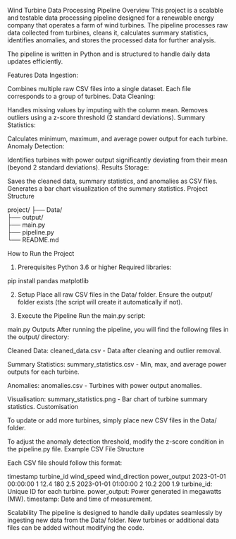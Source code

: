 Wind Turbine Data Processing Pipeline
Overview
This project is a scalable and testable data processing pipeline designed for a renewable energy company that operates a farm of wind turbines. The pipeline processes raw data collected from turbines, cleans it, calculates summary statistics, identifies anomalies, and stores the processed data for further analysis.

The pipeline is written in Python and is structured to handle daily data updates efficiently.

Features
Data Ingestion:

Combines multiple raw CSV files into a single dataset.
Each file corresponds to a group of turbines.
Data Cleaning:

Handles missing values by imputing with the column mean.
Removes outliers using a z-score threshold (2 standard deviations).
Summary Statistics:

Calculates minimum, maximum, and average power output for each turbine.
Anomaly Detection:

Identifies turbines with power output significantly deviating from their mean (beyond 2 standard deviations).
Results Storage:

Saves the cleaned data, summary statistics, and anomalies as CSV files.
Generates a bar chart visualization of the summary statistics.
Project Structure

project/
├── Data/              
├── output/            
├── main.py            
├── pipeline.py        
└── README.md   

How to Run the Project

1. Prerequisites
Python 3.6 or higher
Required libraries:

pip install pandas matplotlib

2. Setup
Place all raw CSV files in the Data/ folder.
Ensure the output/ folder exists (the script will create it automatically if not).

4. Execute the Pipeline
Run the main.py script:

main.py
Outputs
After running the pipeline, you will find the following files in the output/ directory:

Cleaned Data: cleaned_data.csv - Data after cleaning and outlier removal.

Summary Statistics: summary_statistics.csv - Min, max, and average power outputs for each turbine.

Anomalies: anomalies.csv - Turbines with power output anomalies.

Visualisation: summary_statistics.png - Bar chart of turbine summary statistics.
Customisation


To update or add more turbines, simply place new CSV files in the Data/ folder.

To adjust the anomaly detection threshold, modify the z-score condition in the pipeline.py file.
Example CSV File Structure

Each CSV file should follow this format:

timestamp	turbine_id	wind_speed	wind_direction	power_output
2023-01-01 00:00:00	1	12.4	180	2.5
2023-01-01 01:00:00	2	10.2	200	1.9
turbine_id: Unique ID for each turbine.
power_output: Power generated in megawatts (MW).
timestamp: Date and time of measurement.


Scalability
The pipeline is designed to handle daily updates seamlessly by ingesting new data from the Data/ folder.
New turbines or additional data files can be added without modifying the code.
